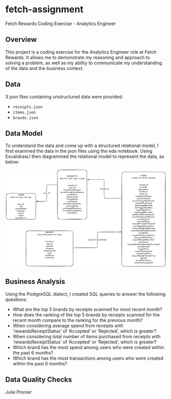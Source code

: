 # fetch-assignment
Fetch Rewards Coding Exercise - Analytics Engineer

## Overview
This project is a coding exercise for the Analytics Engineer role at Fetch Rewards.
It allows me to demonstrate my reasoning and approach to solving a problem, as well as my ability to 
communicate my understanding of the data and the business context.

## Data
3 json files containing unstructured data were provided:
- `receipts.json`
- `items.json`
- `brands.json`

## Data Model

To understand the data and come up with a structured relational model, I first examined the data in the json files using the eda notebook.
Using Excalidraw,I then diagrammed the relational model to represent the data, as below:

![Structured Data](assets/structured_data.png)

## Business Analysis

Using the PostgreSQL dialect, I created SQL queries to answer the following questions:
- What are the top 5 brands by receipts scanned for most recent month?
- How does the ranking of the top 5 brands by receipts scanned for the recent month compare to the ranking for the previous month?
- When considering average spend from receipts with 'rewardsReceiptStatus’ of ‘Accepted’ or ‘Rejected’, which is greater?
- When considering total number of items purchased from receipts with 'rewardsReceiptStatus’ of ‘Accepted’ or ‘Rejected’, which is greater?
- Which brand has the most spend among users who were created within the past 6 months?
- Which brand has the most transactions among users who were created within the past 6 months?

## Data Quality Checks




Julie Pronier
